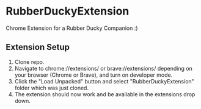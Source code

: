 # RubberDuckyExtension
Chrome Extension for a Rubber Ducky Companion :)


## Extension Setup
1. Clone repo.
2. Navigate to chrome://extensions/ or brave://extensions/ depending on your browser (Chrome or Brave), and turn on developer mode.
3. Click the "Load Unpacked" button and select "RubberDuckyExtension" folder which was just cloned. 
4. The extension should now work and be available in the extensions drop down. 
